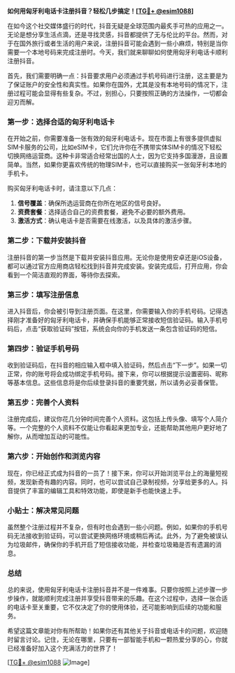 **如何用匈牙利电话卡注册抖音？轻松几步搞定！[[TG💪+ @esim1088](https://t.me/s/esim1088)]**

在如今这个社交媒体盛行的时代，抖音无疑是全球范围内最炙手可热的应用之一。无论是想分享生活点滴，还是寻找灵感，抖音都提供了无与伦比的平台。然而，对于在国外旅行或者生活的用户来说，注册抖音可能会遇到一些小麻烦，特别是当你需要一个本地号码来完成注册时。今天，我们就来聊聊如何使用匈牙利电话卡顺利注册抖音。

首先，我们需要明确一点：抖音要求用户必须通过手机号码进行注册，这主要是为了保证账户的安全性和真实性。如果你在国外，尤其是没有本地号码的情况下，注册过程可能会显得有些复杂。不过，别担心，只要按照正确的方法操作，一切都会迎刃而解。

### 第一步：选择合适的匈牙利电话卡

在开始之前，你需要准备一张有效的匈牙利电话卡。现在市面上有很多提供虚拟SIM卡服务的公司，比如eSIM卡，它们允许你在不携带实体SIM卡的情况下轻松切换网络运营商。这种卡非常适合经常出国的人士，因为它支持多国漫游，且设置简单。当然，如果你更喜欢传统的物理SIM卡，也可以直接购买一张匈牙利本地的手机卡。

购买匈牙利电话卡时，请注意以下几点：

1. **信号覆盖**：确保所选运营商在你所在地区的信号良好。
2. **资费套餐**：选择适合自己的资费套餐，避免不必要的额外费用。
3. **激活方式**：确认电话卡是否需要在线激活，以及具体的激活步骤。

### 第二步：下载并安装抖音

注册抖音的第一步当然是下载并安装抖音应用。无论你是使用安卓还是iOS设备，都可以通过官方应用商店轻松找到抖音并完成安装。安装完成后，打开应用，你会看到一个简洁直观的界面，等待你去探索。

### 第三步：填写注册信息

进入抖音后，你会被引导到注册页面。在这里，你需要输入你的手机号码。记得选择刚才准备好的匈牙利电话卡，并确保手机能够正常接收短信验证码。输入手机号码后，点击“获取验证码”按钮，系统会向你的手机发送一条包含验证码的短信。

### 第四步：验证手机号码

收到验证码后，在抖音的相应输入框中填入验证码，然后点击“下一步”。如果一切正常，你的账号将会成功绑定手机号码。接下来，你可以根据提示设置密码、昵称等基本信息。这些信息将是你后续登录抖音的重要凭据，所以请务必妥善保管。

### 第五步：完善个人资料

注册完成后，建议你花几分钟时间完善个人资料。这包括上传头像、填写个人简介等。一个完整的个人资料不仅能让你看起来更加专业，还能帮助其他用户更好地了解你，从而增加互动的可能性。

### 第六步：开始创作和浏览内容

现在，你已经正式成为抖音的一员了！接下来，你可以开始浏览平台上的海量短视频，发现新奇有趣的内容。同时，也可以尝试自己录制视频，分享给更多的人。抖音提供了丰富的编辑工具和特效功能，即使是新手也能快速上手。

### 小贴士：解决常见问题

虽然整个注册过程并不复杂，但有时也会遇到一些小问题。例如，如果你的手机号码无法接收到验证码，可以尝试更换网络环境或稍后再试。此外，为了避免被误认为垃圾邮件，确保你的手机开启了短信接收功能，并检查垃圾箱是否有遗漏的消息。

### 总结

总的来说，使用匈牙利电话卡注册抖音并不是一件难事。只要你按照上述步骤一步步操作，就能顺利完成注册并享受抖音带来的乐趣。在这个过程中，选择一张合适的电话卡至关重要，它不仅决定了你的使用体验，还可能影响到后续的功能和服务。

希望这篇文章能对你有所帮助！如果你还有其他关于抖音或电话卡的问题，欢迎随时留言讨论。记住，无论在哪里，只要有一部智能手机和一颗热爱分享的心，你就已经准备好加入这个充满活力的世界了！

[[TG💪+ @esim1088](https://t.me/s/esim1088) ![Image](https://i.postimg.cc/4NQfJmqS/Snipaste-2025-05-13-00-14-12.png)]